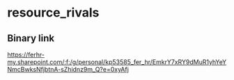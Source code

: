 # resource_rivals

## Binary link
https://ferhr-my.sharepoint.com/:f:/g/personal/kp53585_fer_hr/EmkrY7xRY9dMuR1yhYeYNmcBwksNfjbtnA-sZhidnz9m_Q?e=0xyAfj
